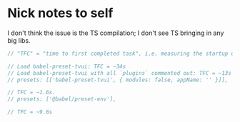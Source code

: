 
# Nick notes to self
I don't think the issue is the TS compilation; I don't see TS bringing in any big libs.

```js
// "TFC" = "time to first completed task", i.e. measuring the startup delay we observe.

// Load babel-preset-tvui: TFC = ~34s
// Load babel-preset-tvui with all `plugins` commented out: TFC = ~13s
// presets: [['babel-preset-tvui', { modules: false, appName: '' }]],

// TFC = ~1.6s.
// presets: ['@babel/preset-env'],

// TFC = ~9.6s
```